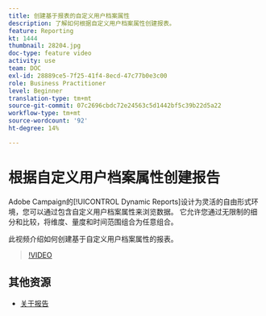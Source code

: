 ```yaml
---
title: 创建基于报表的自定义用户档案属性
description: 了解如何根据自定义用户档案属性创建报表。
feature: Reporting
kt: 1444
thumbnail: 28204.jpg
doc-type: feature video
activity: use
team: DOC
exl-id: 28889ce5-7f25-41f4-8ecd-47c77b0e3c00
role: Business Practitioner
level: Beginner
translation-type: tm+mt
source-git-commit: 07c2696cbdc72e24563c5d1442bf5c39b22d5a22
workflow-type: tm+mt
source-wordcount: '92'
ht-degree: 14%

---
```


# 根据自定义用户档案属性创建报告

Adobe Campaign的[!UICONTROL Dynamic Reports]设计为灵活的自由形式环境，您可以通过包含自定义用户档案属性来浏览数据。 它允许您通过无限制的细分和比较，将维度、量度和时间范围组合为任意组合。

此视频介绍如何创建基于自定义用户档案属性的报表。

>[!VIDEO](https://video.tv.adobe.com/v/28204?quality=12)

## 其他资源

* [关于报告](https://docs.adobe.com/content/help/en/campaign-standard/using/reporting/about-reporting/about-dynamic-reports.html)
